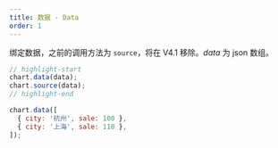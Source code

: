 ```yaml
---
title: 数据 - Data
order: 1
---
```


绑定数据，之前的调用方法为 `source`，将在 V4.1 移除。_data_ 为 json 数组。

```js
// highlight-start
chart.data(data);
chart.source(data);
// highlight-end

chart.data([
  { city: '杭州', sale: 100 },
  { city: '上海', sale: 110 },
]);
```

